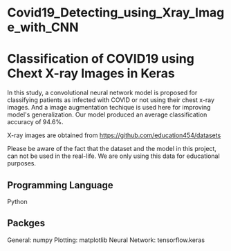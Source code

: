 # Covid19_Detecting_using_Xray_Image_with_CNN

# Classification of COVID19 using Chext X-ray Images in Keras

In this study, a convolutional neural network model is proposed for classifying patients as infected with COVID or not using their chest x-ray images. And a image augmentation techique is used here for improving model's generalization. Our model produced an average classification accuracy of 94.6%.

X-ray images are obtained from https://github.com/education454/datasets

Please be aware of the fact that the dataset and the model in this project, can not be used in the real-life. We are only using this data for educational purposes.

## Programming Language
Python

## Packges

General: numpy
Plotting: matplotlib
Neural Network: tensorflow.keras



